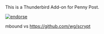 This is a Thunderbird Add-on for Penny Post.

[![endorse](http://api.coderwall.com/jonasbits/endorsecount.png)](http://coderwall.com/jonasbits)

mbound vs https://github.com/wg/scrypt
